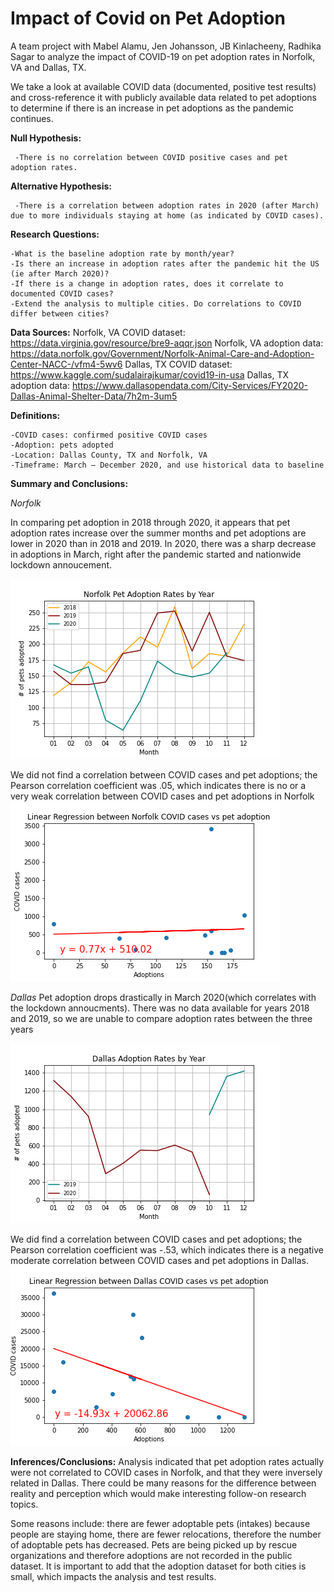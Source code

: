 # Impact of Covid on Pet Adoption

A team project with Mabel Alamu, Jen Johansson, JB Kinlacheeny, Radhika Sagar to analyze the impact of COVID-19 on pet adoption rates in Norfolk, VA and Dallas, TX.

We take a look at available COVID data (documented, positive test results) and cross-reference it with publicly available data related to pet adoptions to determine if there is an increase in pet adoptions as the pandemic continues.


__Null Hypothesis:__

     -There is no correlation between COVID positive cases and pet adoption rates.

__Alternative Hypothesis:__

     -There is a correlation between adoption rates in 2020 (after March) due to more individuals staying at home (as indicated by COVID cases).
       
       
__Research Questions:__ 

    -What is the baseline adoption rate by month/year? 
    -Is there an increase in adoption rates after the pandemic hit the US (ie after March 2020)? 
    -If there is a change in adoption rates, does it correlate to documented COVID cases?
    -Extend the analysis to multiple cities. Do correlations to COVID differ between cities?
    
__Data Sources:__
Norfolk, VA COVID dataset: https://data.virginia.gov/resource/bre9-aqqr.json
Norfolk, VA adoption data: https://data.norfolk.gov/Government/Norfolk-Animal-Care-and-Adoption-Center-NACC-/vfm4-5wv6 
Dallas, TX COVID dataset: https://www.kaggle.com/sudalairajkumar/covid19-in-usa
Dallas, TX adoption data: https://www.dallasopendata.com/City-Services/FY2020-Dallas-Animal-Shelter-Data/7h2m-3um5


__Definitions:__

    -COVID cases: confirmed positive COVID cases
    -Adoption: pets adopted
    -Location: Dallas County, TX and Norfolk, VA
    -Timeframe: March – December 2020, and use historical data to baseline

    
__Summary and Conclusions:__

_Norfolk_

In comparing pet adoption in 2018 through 2020, it appears that pet adoption rates increase over the summer months and pet adoptions are lower in 2020 than in 2018 and 2019. In 2020, there was a sharp decrease in adoptions in March, right after the pandemic started and nationwide lockdown annoucement. 

  ![](Images/Norfolk%20Adoption%20Rates%20by%20Year.png)
  
  
  
We did not find a correlation between COVID cases and pet adoptions; the Pearson correlation coefficient was .05, which indicates there is no or a very weak correlation between COVID cases and pet adoptions in Norfolk
  ![](Images/Linear%20Regression%2C%20Norfolk.png)
  
_Dallas_
Pet adoption drops drastically in March 2020(which correlates with the lockdown annoucments). There was no data available for years 2018 and 2019, so we are unable to compare adoption rates between the three years
  
 ![](Images/Dallas%20Adoption%20Rates%20by%20Year.png)

We did find a  correlation between COVID cases and pet adoptions; the Pearson correlation coefficient was -.53, which indicates there is a negative moderate correlation between COVID cases and pet adoptions in Dallas.
  ![](Images/Linear%20Regression%20Dallas.png)
    
   
    
__Inferences/Conclusions:__
Analysis indicated that pet adoption rates actually were not correlated to COVID cases in Norfolk, and that they were inversely related in Dallas.  There could be many reasons for the difference between reality and perception which would make interesting follow-on research topics.  

Some reasons include: there are fewer adoptable pets (intakes) because people are staying home,  there are fewer relocations, therefore the number of adoptable pets has decreased. Pets are being picked up by rescue organizations and therefore adoptions are not recorded in  the public dataset. It is important to add that the adoption dataset for both cities is small, which impacts the analysis and test results.
